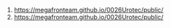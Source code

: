 1. <https://megafronteam.github.io/0026Urotec/public/>
1. <https://megafronteam.github.io/0026Urotec/public/>